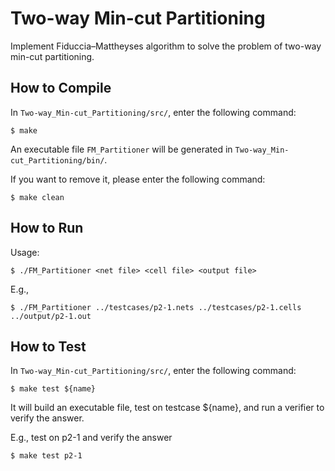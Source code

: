 # Two-way Min-cut Partitioning
Implement Fiduccia–Mattheyses algorithm to solve the problem of two-way min-cut partitioning.

## How to Compile
In `Two-way_Min-cut_Partitioning/src/`, enter the following command:
```
$ make
```
An executable file `FM_Partitioner` will be generated in `Two-way_Min-cut_Partitioning/bin/`.

If you want to remove it, please enter the following command:
```
$ make clean
```

## How to Run
Usage: 
```
$ ./FM_Partitioner <net file> <cell file> <output file>
```

E.g.,
```
$ ./FM_Partitioner ../testcases/p2-1.nets ../testcases/p2-1.cells ../output/p2-1.out
```

## How to Test
In `Two-way_Min-cut_Partitioning/src/`, enter the following command:
```
$ make test ${name}
```
It will build an executable file, test on testcase ${name}, and run a verifier to verify the answer.

E.g., test on p2-1 and verify the answer
```
$ make test p2-1
```
